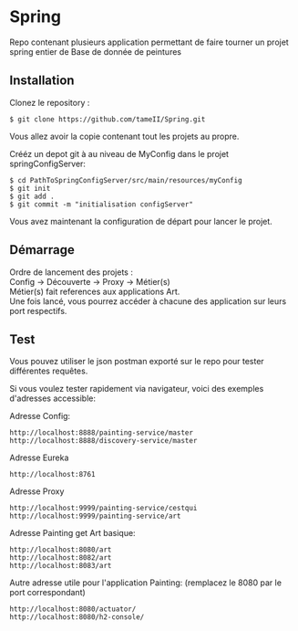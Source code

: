 # Spring

Repo contenant plusieurs application permettant de faire tourner un projet spring entier de Base de donnée de peintures

## Installation

Clonez le repository :

```
$ git clone https://github.com/tameII/Spring.git
```

Vous allez avoir la copie contenant tout les projets au propre.

Crééz un depot git à au niveau de MyConfig dans le projet springConfigServer:

```
$ cd PathToSpringConfigServer/src/main/resources/myConfig
$ git init
$ git add .
$ git commit -m "initialisation configServer"
```

Vous avez maintenant la configuration de départ pour lancer le projet.

## Démarrage

Ordre de lancement des projets :  
Config -> Découverte -> Proxy -> Métier(s)  
Métier(s) fait references aux applications Art.  
Une fois lancé, vous pourrez accéder à chacune des application sur leurs port respectifs.

## Test

Vous pouvez utiliser le json postman exporté sur le repo pour tester différentes requêtes.

Si vous voulez tester rapidement via navigateur, voici des exemples d'adresses accessible:

Adresse Config:

```
http://localhost:8888/painting-service/master
http://localhost:8888/discovery-service/master
```

Adresse Eureka

```
http://localhost:8761
```

Adresse Proxy

```
http://localhost:9999/painting-service/cestqui
http://localhost:9999/painting-service/art
```

Adresse Painting get Art basique:

```
http://localhost:8080/art
http://localhost:8082/art
http://localhost:8083/art
```

Autre adresse utile pour l'application Painting: (remplacez le 8080 par le port correspondant)

```
http://localhost:8080/actuator/
http://localhost:8080/h2-console/
```
